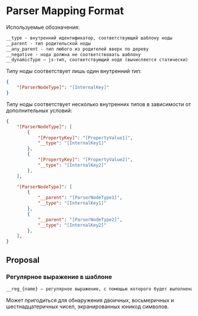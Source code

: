 # Parser Mapping Format

Используемые обозначения:

```txt
__type - внутренний идентификатор, соответствующий шаблону ноды
__parent - тип родительской ноды
__any_parent - тип любого из родителей вверх по дереву
__negative - нода должна не соответствовать шаблону
__dynamicType — js-тип, соответствующий ноде (вычисляется статически)
```

Типу ноды соответствует лишь один внутренний тип:

```json
{
    "[ParserNodeType]": "[InternalKey]"
}
```

Типу ноды соответствует несколько внутренних типов в зависимости от дополнительных условий:

```json
{
    "[ParserNodeType]": [
        {
            "[PropertyKey]": "[PropertyValue1]",
            "__type": "[InternalKey1]"
        },
        {
            "[PropertyKey]": "[PropertyValue2]",
            "__type": "[InternalKey2]"
        },
    ],

    "[ParserNodeType]": [
        {
            "__parent": "[ParserNodeType1]",
            "__type": "[InternalKey1]"
        },
        {
            "__parent": "[ParserNodeType2]",
            "__type": "[InternalKey2]"
        },
    ],
}
```

## Proposal

### Регулярное выражение в шаблоне

```txt
__reg_{name} — регулярное выражение, с помощью которого будет выполнена проверка
```

Может пригодиться для обнаружения двоичных, восьмеричных и шестнадцатеричных чисел, экранированных юникод символов.
